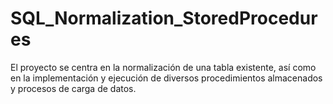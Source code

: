 # SQL_Normalization_StoredProcedures
El proyecto se centra en la normalización de una tabla existente, así como en la implementación y ejecución de diversos procedimientos almacenados y procesos de carga de datos.
